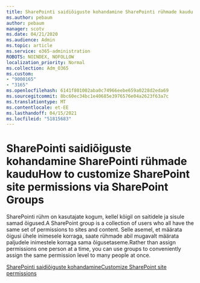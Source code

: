 ```yaml
---
title: SharePointi saidiõiguste kohandamine SharePointi rühmade kaudu
ms.author: pebaum
author: pebaum
manager: scotv
ms.date: 04/21/2020
ms.audience: Admin
ms.topic: article
ms.service: o365-administration
ROBOTS: NOINDEX, NOFOLLOW
localization_priority: Normal
ms.collection: Adm_O365
ms.custom:
- "9000165"
- "3165"
ms.openlocfilehash: 6141f801002aba0c74966eebe659a0228d2eda69
ms.sourcegitcommit: 8bc60ec34bc1e40685e3976576e04a2623f63a7c
ms.translationtype: MT
ms.contentlocale: et-EE
ms.lasthandoff: 04/15/2021
ms.locfileid: "51815683"
---
```

# <a name="how-to-customize-sharepoint-site-permissions-via-sharepoint-groups"></a><span data-ttu-id="5791e-102">SharePointi saidiõiguste kohandamine SharePointi rühmade kaudu</span><span class="sxs-lookup"><span data-stu-id="5791e-102">How to customize SharePoint site permissions via SharePoint Groups</span></span> 

<span data-ttu-id="5791e-103">SharePointi rühm on kasutajate kogum, kellel kõigil on saitidele ja sisule samad õigused.</span><span class="sxs-lookup"><span data-stu-id="5791e-103">A SharePoint group is a collection of users who all have the same set of permissions to sites and content.</span></span> <span data-ttu-id="5791e-104">Selle asemel, et määrata õigusi ühele inimesele korraga, saate rühmade abil mugavalt määrata paljudele inimestele korraga sama õigusetaseme.</span><span class="sxs-lookup"><span data-stu-id="5791e-104">Rather than assign permissions one person at a time, you can use groups to conveniently assign the same permission level to many people at once.</span></span>

[<span data-ttu-id="5791e-105">SharePointi saidiõiguste kohandamine</span><span class="sxs-lookup"><span data-stu-id="5791e-105">Customize SharePoint site permissions</span></span>](https://docs.microsoft.com/sharepoint/customize-sharepoint-site-permissions)